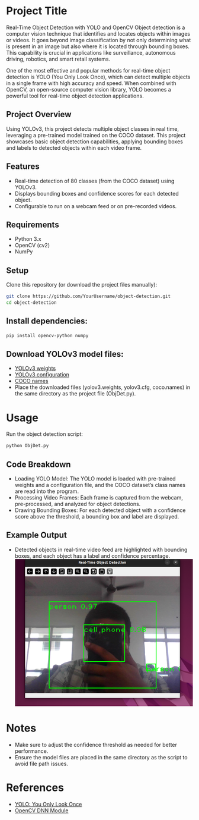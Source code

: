 # Project Title
Real-Time Object Detection with YOLO and OpenCV
Object detection is a computer vision technique that identifies and locates objects within images or videos. It goes beyond image classification by not only determining what is present in an image but also where it is located through bounding boxes. This capability is crucial in applications like surveillance, autonomous driving, robotics, and smart retail systems.

One of the most effective and popular methods for real-time object detection is YOLO (You Only Look Once), which can detect multiple objects in a single frame with high accuracy and speed. When combined with OpenCV, an open-source computer vision library, YOLO becomes a powerful tool for real-time object detection applications.


## Project Overview
Using YOLOv3, this project detects multiple object classes in real time, leveraging a pre-trained model trained on the COCO dataset. This project showcases basic object detection capabilities, applying bounding boxes and labels to detected objects within each video frame.

## Features
- Real-time detection of 80 classes (from the COCO dataset) using YOLOv3.
- Displays bounding boxes and confidence scores for each detected object.
- Configurable to run on a webcam feed or on pre-recorded videos.

## Requirements
- Python 3.x
- OpenCV (cv2)
- NumPy

## Setup
Clone this repository (or download the project files manually):
```bash
git clone https://github.com/YourUsername/object-detection.git
cd object-detection
```
## Install dependencies:
```bash
pip install opencv-python numpy
```
## Download YOLOv3 model files:
- [YOLOv3 weights](https://pjreddie.com/media/files/yolov3.weights)
- [YOLOv3 configuration](https://raw.githubusercontent.com/pjreddie/darknet/refs/heads/master/cfg/yolov3.cfg)
- [COCO names](https://raw.githubusercontent.com/pjreddie/darknet/refs/heads/master/data/coco.names)
- Place the downloaded files (yolov3.weights, yolov3.cfg, coco.names) in the same directory as the project file (ObjDet.py).

# Usage
Run the object detection script:
```bash
python ObjDet.py
```
## Code Breakdown
- Loading YOLO Model: The YOLO model is loaded with pre-trained weights and a configuration file, and the COCO dataset’s class names are read into the program.
- Processing Video Frames: Each frame is captured from the webcam, pre-processed, and analyzed for object detections.
- Drawing Bounding Boxes: For each detected object with a confidence score above the threshold, a bounding box and label are displayed.

## Example Output
- Detected objects in real-time video feed are highlighted with bounding boxes, and each object has a label and confidence percentage.
![Screenshot](https://github.com/SandeepKalla/object-detection/blob/main/Sample.png?raw=true)

# Notes
- Make sure to adjust the confidence threshold as needed for better performance.
- Ensure the model files are placed in the same directory as the script to avoid file path issues.

# References
- [YOLO: You Only Look Once](https://pjreddie.com/darknet/yolo/)
- [OpenCV DNN Module](https://modelzoo.co/model/keras-yolov3)
